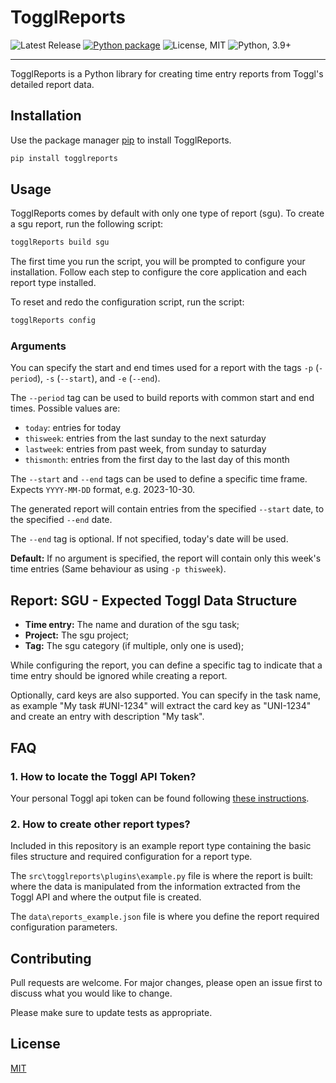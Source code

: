 # TogglReports

![Latest Release](https://img.shields.io/github/v/release/ro-56/togglReports)
[![Python package](https://github.com/ro-56/togglReports/actions/workflows/test.yml/badge.svg)](https://github.com/ro-56/togglReports/actions/workflows/test.yml)
![License, MIT](https://img.shields.io/badge/license-MIT-green)
![Python, 3.9+](https://img.shields.io/badge/python-3.9%2B-blue)

---

TogglReports is a Python library for creating time entry reports from Toggl's detailed report data.

## Installation

Use the package manager [pip](https://pip.pypa.io/en/stable/) to install TogglReports.

```bash
pip install togglreports
```

## Usage
TogglReports comes by default with only one type of report (sgu). To create a sgu report, run the following script:

```bash
togglReports build sgu
```

The first time you run the script, you will be prompted to configure your installation. Follow each step to configure the core application and each report type installed.

To reset and redo the configuration script, run the script:

```bash
togglReports config
```

### Arguments
You can specify the start and end times used for a report with the tags `-p` (`-period`), `-s` (`--start`), and `-e` (`--end`).

The `--period` tag can be used to build reports with common start and end times. Possible values are: 
 - `today`: entries for today
 - `thisweek`: entries from the last sunday to the next saturday
 - `lastweek`: entries from past week, from sunday to saturday
 - `thismonth`: entries from the first day to the last day of this month

The `--start` and `--end` tags can be used to define a specific time frame. Expects `YYYY-MM-DD` format, e.g. 2023-10-30. 

The generated report will contain entries from the specified `--start` date, to the specified `--end` date.


The `--end` tag is optional. If not specified, today's date will be used.

**Default:** If no argument is specified, the report will contain only this week's time entries (Same behaviour as using `-p thisweek`).

## Report: SGU - Expected Toggl Data Structure

- **Time entry:** The name and duration of the sgu task;
- **Project:** The sgu project;
- **Tag:** The sgu category (if multiple, only one is used);

While configuring the report, you can define a specific tag to indicate that a time entry should be ignored while creating a report. 

Optionally, card keys are also supported. You can specify in the task name, as example "My task #UNI-1234" will extract the card key as "UNI-1234" 
and create an entry with description "My task".

## FAQ

### 1. How to locate the Toggl API Token?

Your personal Toggl api token can be found following [these instructions](https://support.toggl.com/en/articles/3116844-where-is-my-api-key-located).

### 2. How to create other report types?

Included in this repository is an example report type containing the basic files structure and required configuration for a report type.

The `src\togglreports\plugins\example.py` file is where the report is built: where the data is manipulated from the information extracted from the Toggl API and where the output file is created.

The `data\reports_example.json` file is where you define the report required configuration parameters. 

## Contributing
Pull requests are welcome. For major changes, please open an issue first to discuss what you would like to change.

Please make sure to update tests as appropriate.

## License
[MIT](https://choosealicense.com/licenses/mit/)
